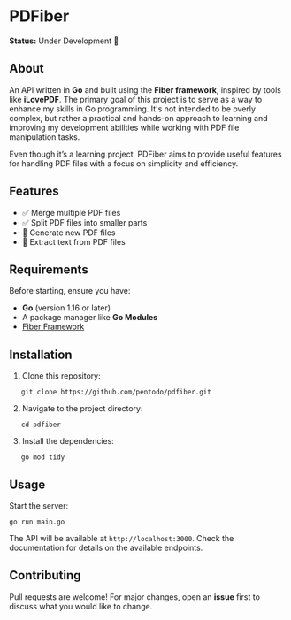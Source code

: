 # PDFiber

**Status:** Under Development 🚧

## About

An API written in **Go** and built using the **Fiber framework**, inspired by tools like **iLovePDF**. The primary goal of this project is to serve as a way to enhance my skills in Go programming. It's not intended to be overly complex, but rather a practical and hands-on approach to learning and improving my development abilities while working with PDF file manipulation tasks.

Even though it’s a learning project, PDFiber aims to provide useful features for handling PDF files with a focus on simplicity and efficiency.

## Features

- ✅ Merge multiple PDF files
- ✅ Split PDF files into smaller parts
- 🚧 Generate new PDF files
- 🚧 Extract text from PDF files

## Requirements

Before starting, ensure you have:

- **Go** (version 1.16 or later)
- A package manager like **Go Modules**
- [Fiber Framework](https://gofiber.io/)

## Installation

1. Clone this repository:

```
   git clone https://github.com/pentodo/pdfiber.git
```

2. Navigate to the project directory:

```
   cd pdfiber
```

3. Install the dependencies:

```
   go mod tidy
```

## Usage

Start the server:

```
go run main.go
```

The API will be available at `http://localhost:3000`. Check the documentation for details on the available endpoints.

## Contributing

Pull requests are welcome! For major changes, open an **issue** first to discuss what you would like to change.
